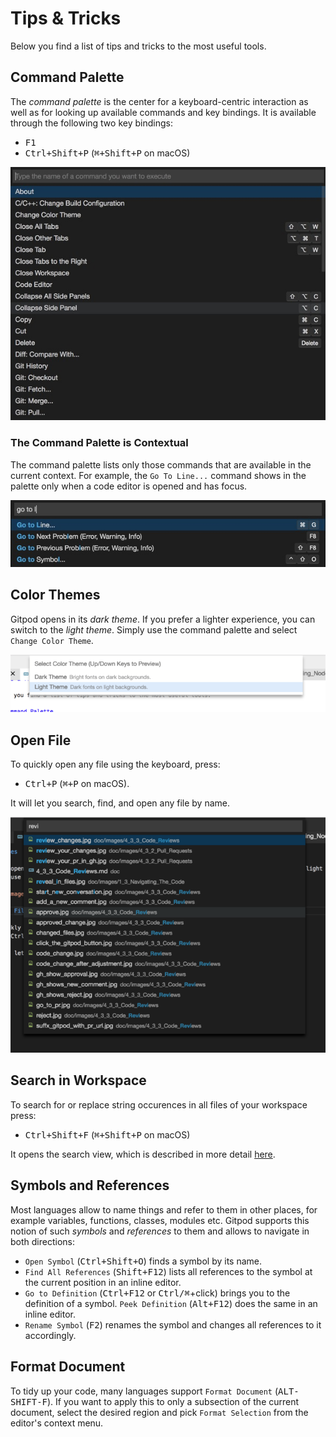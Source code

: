 # Tips & Tricks

Below you find a list of tips and tricks to the most useful tools.

## Command Palette

The *command palette* is the center for a keyboard-centric interaction as well as for looking up
available commands and key bindings. It is available through the following two key bindings:
  - <kbd>F1</kbd>
  - <kbd>Ctrl+Shift+P</kbd> (<kbd>⌘+Shift+P</kbd> on macOS)

![](./images/command_palette.jpg)

### The Command Palette is Contextual

The command palette lists only those commands that are available in the current context. For
example, the `Go To Line...` command shows in the palette only when a code editor is opened and has
focus.

![](./images/go_to_line_w_editor.jpg)

## Color Themes

Gitpod opens in its *dark theme*. If you prefer a lighter experience, you can switch to the *light
theme*. Simply use the command palette and select `Change Color Theme`.

![Change Color Theme](./images/light-theme.png)

## Open File

To quickly open any file using the keyboard, press:
  - <kbd>Ctrl+P</kbd> (<kbd>⌘+P</kbd> on macOS).

It will let you search, find, and open any file by name.

![Open File](./images/open-file.png)

## Search in Workspace

To search for or replace string occurences in all files of your workspace press:
  - <kbd>Ctrl+Shift+F</kbd> (<kbd>⌘+Shift+P</kbd> on macOS)

It opens the search view, which is described in more detail [here](56_Search.md).

## Symbols and References

Most languages allow to name things and refer to them in other places, for example variables, 
functions, classes, modules etc. Gitpod supports this notion of such _symbols_ and _references_ to
them and allows to navigate in both directions:

  - `Open Symbol` (<kbd>Ctrl+Shift+O</kbd>) finds a symbol by its name.
  - `Find All References` (<kbd>Shift+F12</kbd>) lists all references to the symbol at the current
     position in an inline editor.
  - `Go to Definition` (<kbd>Ctrl+F12</kbd> or <kbd>Ctrl/⌘</kbd>+click) brings you to the definition
     of a symbol. `Peek Definition` (<kbd>Alt+F12</kbd>) does the same in an inline editor.
  - `Rename Symbol` (<kbd>F2</kbd>) renames the symbol and changes all references to it accordingly.

## Format Document

To tidy up your code, many languages support `Format Document` (<kbd>ALT-SHIFT-F</kbd>).
If you want to apply this to only a subsection of the current document, select the desired region 
and pick `Format Selection` from the editor's context menu.
